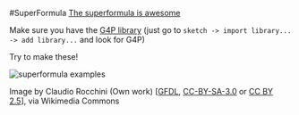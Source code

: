 #SuperFormula
[The superformula is awesome](https://en.wikipedia.org/wiki/Superformula)

Make sure you have the [G4P library](http://www.lagers.org.uk/g4p/) (just go to `sketch -> import library... -> add library...` and look for G4P)

Try to make these!

![superformula examples](https://upload.wikimedia.org/wikipedia/commons/1/1c/Superformula.gif)

Image by Claudio Rocchini (Own work) [[GFDL](http://www.gnu.org/copyleft/fdl.html), [CC-BY-SA-3.0](http://creativecommons.org/licenses/by-sa/3.0/) or [CC BY 2.5](http://creativecommons.org/licenses/by/2.5)], via Wikimedia Commons
